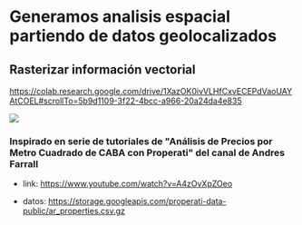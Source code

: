 # Generamos analisis espacial partiendo de datos geolocalizados
## Rasterizar información vectorial

https://colab.research.google.com/drive/1XazOK0ivVLHfCxvECEPdVaoUAYAtCOEL#scrollTo=5b9d1109-3f22-4bcc-a966-20a24da4e835

![](https://github.com/nikoloide/map_ar_properties/blob/main/utils/gif_map.gif)

### Inspirado en serie de tutoriales de "Análisis de Precios por Metro Cuadrado de CABA con Properati" del canal de Andres Farrall
- link: https://www.youtube.com/watch?v=A4zOvXpZOeo

* datos: https://storage.googleapis.com/properati-data-public/ar_properties.csv.gz

